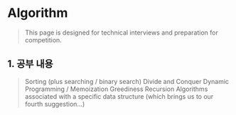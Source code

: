 Algorithm
=========
>This page is designed for technical interviews and preparation for competition.
## 1. 공부 내용
 >Sorting (plus searching / binary search)
 >Divide and Conquer
 >Dynamic Programming / Memoization
 >Greediness
 >Recursion
 >Algorithms associated with a specific data structure (which brings us to our fourth suggestion...)
